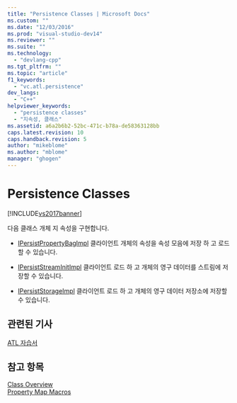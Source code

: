 ```yaml
---
title: "Persistence Classes | Microsoft Docs"
ms.custom: ""
ms.date: "12/03/2016"
ms.prod: "visual-studio-dev14"
ms.reviewer: ""
ms.suite: ""
ms.technology: 
  - "devlang-cpp"
ms.tgt_pltfrm: ""
ms.topic: "article"
f1_keywords: 
  - "vc.atl.persistence"
dev_langs: 
  - "C++"
helpviewer_keywords: 
  - "persistence classes"
  - "지속성, 클래스"
ms.assetid: a6a2b6b2-52bc-471c-b78a-de58363128bb
caps.latest.revision: 10
caps.handback.revision: 5
author: "mikeblome"
ms.author: "mblome"
manager: "ghogen"
---
```

# Persistence Classes
[!INCLUDE[vs2017banner](../assembler/inline/includes/vs2017banner.md)]

다음 클래스 개체 지 속성을 구현합니다.  
  
-   [IPersistPropertyBagImpl](../atl/reference/ipersistpropertybagimpl-class.md) 클라이언트 개체의 속성을 속성 모음에 저장 하 고 로드할 수 있습니다.  
  
-   [IPersistStreamInitImpl](../atl/reference/ipersiststreaminitimpl-class.md) 클라이언트 로드 하 고 개체의 영구 데이터를 스트림에 저장할 수 있습니다.  
  
-   [IPersistStorageImpl](../atl/reference/ipersiststorageimpl-class.md) 클라이언트 로드 하 고 개체의 영구 데이터 저장소에 저장할 수 있습니다.  
  
## 관련된 기사  
 [ATL 자습서](../atl/active-template-library-atl-tutorial.md)  
  
## 참고 항목  
 [Class Overview](../atl/atl-class-overview.md)   
 [Property Map Macros](../atl/reference/property-map-macros.md)